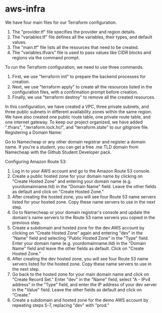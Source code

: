 # aws-infra

We have four main files for our Terraform configuration. 

1. The "provider.tf" file specifies the provider and region details. 
2. The "variables.tf" file defines all the variables, their types, and default values. 
3. The "main.tf" file lists all the resources that need to be created. 
4. The "variables.tfvars" file is used to pass values like CIDR blocks and regions via the command prompt.

To run the Terraform configuration, we need to use three commands. 
1. First, we use "terraform init" to prepare the backend processes for creation. 
2. Next, we use "terraform apply" to create all the resources listed in the configuration files, with a confirmation prompt before creation. 
3. Finally, we use "terraform destroy" to remove all the created resources.

In this configuration, we have created a VPC, three private subnets, and three public subnets in different availability zones within the same region. 
We have also created one public route table, one private route table, and one internet gateway. 
To keep our project organized, we have added ".tfvars", ".terraform.lock.hcl", and "terraform.state" to our gitignore file. Registering a Domain Name:

Go to Namecheap or any other domain registrar and register a domain name. If you're a student, you can get a free .me TLD domain from Namecheap with the Github Student Developer pack.

Configuring Amazon Route 53:

1. Log in to your AWS account and go to the Amazon Route 53 console.
2. Create a public hosted zone for your domain name by clicking on "Create Hosted Zone" and entering your domain name (e.g. yourdomainname.tld) in the "Domain Name" field. Leave the other fields as default and click on "Create Hosted Zone."
3. After creating the hosted zone, you will see four Route 53 name servers listed for your hosted zone. Copy these name servers to use in the next step.
4. Go to Namecheap or your domain registrar's console and update the domain's name servers to the Route 53 name servers you copied in the previous step.
5. Create a subdomain and hosted zone for the dev AWS account by clicking on "Create Hosted Zone" again and entering "dev" in the "Name" field and selecting "Public Hosted Zone" in the "Type" field. Enter your domain name (e.g. yourdomainname.tld) in the "Domain Name" field and leave the other fields as default. Click on "Create Hosted Zone."
6. After creating the dev hosted zone, you will see four Route 53 name servers listed for the hosted zone. Copy these name servers to use in the next step.
7. Go back to the hosted zone for your main domain name and click on "Create Record Set." Enter "dev" in the "Name" field, select "A - IPv4 address" in the "Type" field, and enter the IP address of your dev server in the "Value" field. Leave the other fields as default and click on "Create."
8. Create a subdomain and hosted zone for the demo AWS account by repeating steps 5-7, replacing "dev" with "prod."
